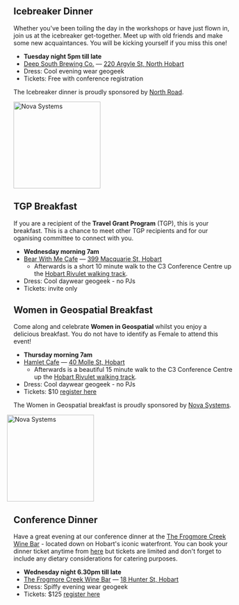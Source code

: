## Icebreaker Dinner

Whether you've been toiling the day in the workshops or have just flown in, join us at the icebreaker get-together.
Meet up with old friends and make some new acquaintances. You will be kicking yourself if you miss this one!

- **Tuesday night 5pm till late**
- [Deep South Brewing Co.](https://www.deepsouthbrewing.co/) — [220 Argyle St, North Hobart](https://maps.app.goo.gl/NRZsP7jjzYcashz99)
- Dress: Cool evening wear geogeek
- Tickets: Free with conference registration

The Icebreaker dinner is proudly sponsored by [North Road](https://north-road.com/).

<img src="/imgs/sponsors/northroad.png" width="200px" alt="Nova Systems" style="width:200px; margin:0" />

## TGP Breakfast

If you are a recipient of the **Travel Grant Program** (TGP), this is your breakfast. This is a chance to meet other TGP recipients and for our oganising committee to connect with you.

- **Wednesday morning 7am**
- [Bear With Me Cafe](https://www.facebook.com/bearwithmecoffeeandfood/) — [399 Macquarie St, Hobart](https://maps.app.goo.gl/imqmKmN97BQx191M8)
  - Afterwards is a short 10 minute walk to the C3 Conference Centre up the [Hobart Rivulet walking track](https://maps.app.goo.gl/iZmYwR38tbbWi9NG6).
- Dress: Cool daywear geogeek - no PJs
- Tickets: invite only

## Women in Geospatial Breakfast

Come along and celebrate **Women in Geospatial** whilst you enjoy a delicious breakfast. You do not have to identify as Female to attend this event!

- **Thursday morning 7am**
- [Hamlet Cafe](https://www.hamlet.org.au/) — [40 Molle St, Hobart](https://maps.app.goo.gl/PuVBpmNjjACjQkb77)
  - Afterwards is a beautiful 15 minute walk to the C3 Conference Centre up the [Hobart Rivulet walking track](https://maps.app.goo.gl/iZmYwR38tbbWi9NG6).
- Dress: Cool daywear geogeek - no PJs
- Tickets: $10 [register here](https://ti.to/osgeo-oceania/foss4g-sotm-oceania-2024)

The Women in Geospatial breakfast is proudly sponsored by [Nova Systems](https://www.novasystems.com/au).

<img src="/imgs/sponsors/nova.png" width="200px" alt="Nova Systems" style="width:200px; margin-left:-15px; margin-right:0;" />

## Conference Dinner

Have a great evening at our conference dinner at the [The Frogmore Creek Wine Bar](https://www.frogmorecreek.com.au/) - located down on Hobart's iconic waterfront. You can book your dinner ticket anytime from [here](https://ti.to/osgeo-oceania/foss4g-sotm-oceania-2024) but tickets are limited and don't forget to include any dietary considerations for catering purposes.

- **Wednesday night 6.30pm till late**
- [The Frogmore Creek Wine Bar](https://www.frogmorecreek.com.au/) — [18 Hunter St, Hobart](https://maps.app.goo.gl/iRz3GgsAo2AVFE768)
- Dress: Spiffy evening wear geogeek
- Tickets: $125 [register here](https://ti.to/osgeo-oceania/foss4g-sotm-oceania-2024)
